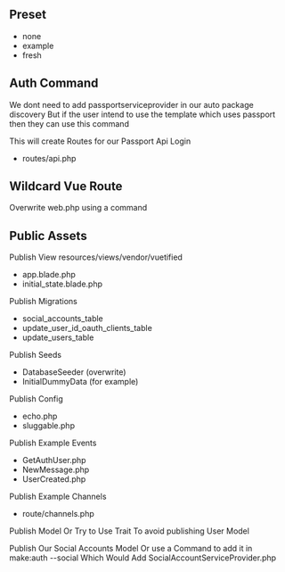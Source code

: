 ## Preset
- none
- example
- fresh

## Auth Command
We dont need to add passportserviceprovider in our auto package discovery
But if the user intend to use the template which uses passport then they can use this command

This will create Routes for our Passport Api Login
- routes/api.php

## Wildcard Vue Route
Overwrite web.php using a command

## Public Assets
Publish View
resources/views/vendor/vuetified
- app.blade.php
- initial_state.blade.php

Publish Migrations
- social_accounts_table 
- update_user_id_oauth_clients_table
- update_users_table

Publish Seeds
- DatabaseSeeder (overwrite)
- InitialDummyData (for example)

Publish Config
- echo.php
- sluggable.php

Publish Example Events
- GetAuthUser.php
- NewMessage.php
- UserCreated.php

Publish Example Channels
- route/channels.php


Publish Model Or Try to Use Trait To avoid publishing User Model

Publish Our Social Accounts Model
Or use a Command to add it in make:auth --social
Which Would Add SocialAccountServiceProvider.php


